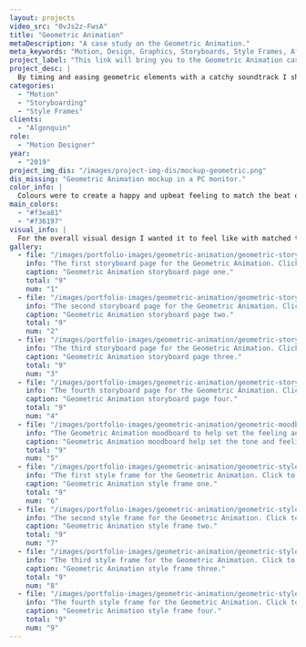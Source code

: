 ```yaml
---
layout: projects
video_src: "0vJs2z-FwsA"
title: "Geometric Animation"
metaDescription: "A case study on the Geometric Animation."
meta_keywords: "Motion, Design, Graphics, Storyboards, Style Frames, After Effects, Animatic"
project_label: "This link will bring you to the Geometric Animation case study page."
project_desc: |
  By timing and easing geometric elements with a catchy soundtrack I showcase my ability to follow animation principles. From storyboard roughs to the final piece, this case study will show you my thoughts and process from start to finish.
categories:
  - "Motion"
  - "Storyboarding"
  - "Style Frames"
clients:
  - "Algonquin"
role:
  - "Motion Designer"
year:
  - "2019"
project_img_dis: "/images/project-img-dis/mockup-geometric.png"
dis_missing: "Geometric Animation mockup in a PC monitor."
color_info: |
  Colours were to create a happy and upbeat feeling to match the beat of the music. When paired with the dark background it created a nice balance between the colours. Yellow and pink are colours that are very much associated with happiness, joy and warmth which suited the music very well.
main_colors:
  - "#f3ea81"
  - "#f36197"
visual_info: |
  For the overall visual design I wanted it to feel like with matched the music. The music used a low bass guitar with a repeated snap of the fingers through out. This made the video feel deep and a little rough. So I felt that a rough, grainy texture would be a perfect fit for the overall visual appearance.
gallery:
  - file: "/images/portfolio-images/geometric-animation/geometric-storyboard01.jpg"
    info: "The first storyboard page for the Geometric Animation. Click to view this image in fullscreen."
    caption: "Geometric Animation storyboard page one."
    total: "9"
    num: "1"
  - file: "/images/portfolio-images/geometric-animation/geometric-storyboard02.jpg"
    info: "The second storyboard page for the Geometric Animation. Click to view this image in fullscreen."
    caption: "Geometric Animation storyboard page two."
    total: "9"
    num: "2"
  - file: "/images/portfolio-images/geometric-animation/geometric-storyboard03.jpg"
    info: "The third storyboard page for the Geometric Animation. Click to view this image in fullscreen."
    caption: "Geometric Animation storyboard page three."
    total: "9"
    num: "3"
  - file: "/images/portfolio-images/geometric-animation/geometric-storyboard04.jpg"
    info: "The fourth storyboard page for the Geometric Animation. Click to view this image in fullscreen."
    caption: "Geometric Animation storyboard page four."
    total: "9"
    num: "4"
  - file: "/images/portfolio-images/geometric-animation/geometric-moodboard.jpg"
    info: "The Geometric Animation moodboard to help set the feeling and tone of the animation. Click to view this image in fullscreen."
    caption: "Geometric Animation moodboard help set the tone and feeling for the animation process."
    total: "9"
    num: "5"
  - file: "/images/portfolio-images/geometric-animation/geometric-styleframe01.jpg"
    info: "The first style frame for the Geometric Animation. Click to view this image in fullscreen."
    caption: "Geometric Animation style frame one."
    total: "9"
    num: "6"
  - file: "/images/portfolio-images/geometric-animation/geometric-styleframe02.jpg"
    info: "The second style frame for the Geometric Animation. Click to view this image in fullscreen."
    caption: "Geometric Animation style frame two."
    total: "9"
    num: "7"
  - file: "/images/portfolio-images/geometric-animation/geometric-styleframe03.jpg"
    info: "The third style frame for the Geometric Animation. Click to view this image in fullscreen."
    caption: "Geometric Animation style frame three."
    total: "9"
    num: "8"
  - file: "/images/portfolio-images/geometric-animation/geometric-styleframe04.jpg"
    info: "The fourth style frame for the Geometric Animation. Click to view this image in fullscreen."
    caption: "Geometric Animation style frame four."
    total: "9"
    num: "9"
---
```

